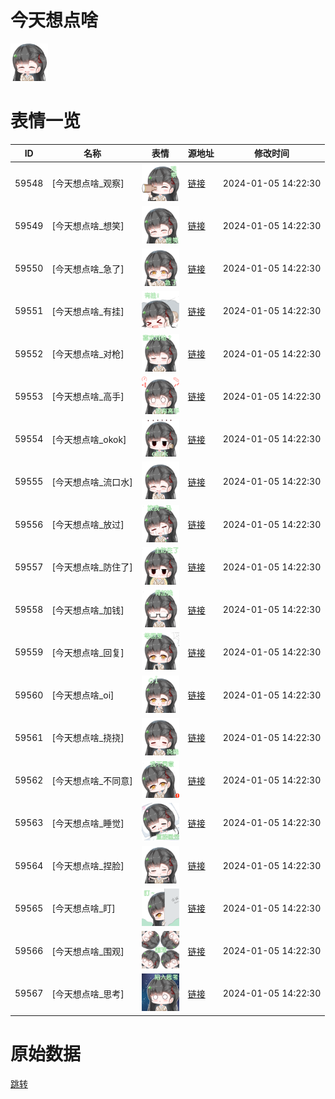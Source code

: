 # 今天想点啥

<img src="./cover.png" height="60" alt="cover" />

# 表情一览

|ID|名称|表情|源地址|修改时间|
|----|----|----|----|----|
|59548|[今天想点啥_观察]|<img src="./pic/059548_%5B今天想点啥_观察%5D.png" height="60" alt="观察"/>|[链接](https://i0.hdslb.com/bfs/garb/69f964e9033da4b321e18cc18e511da1d69a18be.png)|2024-01-05 14:22:30|
|59549|[今天想点啥_想笑]|<img src="./pic/059549_%5B今天想点啥_想笑%5D.png" height="60" alt="想笑"/>|[链接](https://i0.hdslb.com/bfs/garb/3f47c22d4586e68b8d7233308863f25e6a4dc06f.png)|2024-01-05 14:22:30|
|59550|[今天想点啥_急了]|<img src="./pic/059550_%5B今天想点啥_急了%5D.png" height="60" alt="急了"/>|[链接](https://i0.hdslb.com/bfs/garb/57243673706a21b82246a4a405ad0de4785e4529.png)|2024-01-05 14:22:30|
|59551|[今天想点啥_有挂]|<img src="./pic/059551_%5B今天想点啥_有挂%5D.png" height="60" alt="有挂"/>|[链接](https://i0.hdslb.com/bfs/garb/1d443a28bdfad7cfdc57024a539c64f3220999dd.png)|2024-01-05 14:22:30|
|59552|[今天想点啥_对枪]|<img src="./pic/059552_%5B今天想点啥_对枪%5D.png" height="60" alt="对枪"/>|[链接](https://i0.hdslb.com/bfs/garb/615b640b08610511da60ca68a95a28740ec2f701.png)|2024-01-05 14:22:30|
|59553|[今天想点啥_高手]|<img src="./pic/059553_%5B今天想点啥_高手%5D.png" height="60" alt="高手"/>|[链接](https://i0.hdslb.com/bfs/garb/57dd880adb395e4b50df6221004012b7f8d290f0.png)|2024-01-05 14:22:30|
|59554|[今天想点啥_okok]|<img src="./pic/059554_%5B今天想点啥_okok%5D.png" height="60" alt="okok"/>|[链接](https://i0.hdslb.com/bfs/garb/15a5bec4b66e8ce2ec804de8fb869852b7e2f244.png)|2024-01-05 14:22:30|
|59555|[今天想点啥_流口水]|<img src="./pic/059555_%5B今天想点啥_流口水%5D.png" height="60" alt="流口水"/>|[链接](https://i0.hdslb.com/bfs/garb/2b77345d5184fc3711814d7d10550b7a3e23311f.png)|2024-01-05 14:22:30|
|59556|[今天想点啥_放过]|<img src="./pic/059556_%5B今天想点啥_放过%5D.png" height="60" alt="放过"/>|[链接](https://i0.hdslb.com/bfs/garb/261c9dbf54e2da13bd2de8ae2ebf8e97b2775b9f.png)|2024-01-05 14:22:30|
|59557|[今天想点啥_防住了]|<img src="./pic/059557_%5B今天想点啥_防住了%5D.png" height="60" alt="防住了"/>|[链接](https://i0.hdslb.com/bfs/garb/1aec1f085b457c315f16cd7b2925a8e2fd86e3cf.png)|2024-01-05 14:22:30|
|59558|[今天想点啥_加钱]|<img src="./pic/059558_%5B今天想点啥_加钱%5D.png" height="60" alt="加钱"/>|[链接](https://i0.hdslb.com/bfs/garb/e46de16aefec62d1ba6ab8f39665afb0f5856c53.png)|2024-01-05 14:22:30|
|59559|[今天想点啥_回复]|<img src="./pic/059559_%5B今天想点啥_回复%5D.png" height="60" alt="回复"/>|[链接](https://i0.hdslb.com/bfs/garb/9626bb032b513ccfccf17f919eff0cd4a8387c87.png)|2024-01-05 14:22:30|
|59560|[今天想点啥_oi]|<img src="./pic/059560_%5B今天想点啥_oi%5D.png" height="60" alt="oi"/>|[链接](https://i0.hdslb.com/bfs/garb/f964aaa7750c1f0391ae5cfb734262e95d931bf6.png)|2024-01-05 14:22:30|
|59561|[今天想点啥_挠挠]|<img src="./pic/059561_%5B今天想点啥_挠挠%5D.png" height="60" alt="挠挠"/>|[链接](https://i0.hdslb.com/bfs/garb/5fae0bb4dc98ffd449974ae69551ff168317c97e.png)|2024-01-05 14:22:30|
|59562|[今天想点啥_不同意]|<img src="./pic/059562_%5B今天想点啥_不同意%5D.png" height="60" alt="不同意"/>|[链接](https://i0.hdslb.com/bfs/garb/d40c9d8f2cf316195cf508df58977b184b0b32d8.png)|2024-01-05 14:22:30|
|59563|[今天想点啥_睡觉]|<img src="./pic/059563_%5B今天想点啥_睡觉%5D.png" height="60" alt="睡觉"/>|[链接](https://i0.hdslb.com/bfs/garb/9726b301d76cbe1d28534244a4d46fd346314967.png)|2024-01-05 14:22:30|
|59564|[今天想点啥_捏脸]|<img src="./pic/059564_%5B今天想点啥_捏脸%5D.png" height="60" alt="捏脸"/>|[链接](https://i0.hdslb.com/bfs/garb/e792c3040e0c612cd859dd25b9bec1cc035b4a57.png)|2024-01-05 14:22:30|
|59565|[今天想点啥_盯]|<img src="./pic/059565_%5B今天想点啥_盯%5D.png" height="60" alt="盯"/>|[链接](https://i0.hdslb.com/bfs/garb/b14630e90b052ff518e2470e4d5733b35fa583ed.png)|2024-01-05 14:22:30|
|59566|[今天想点啥_围观]|<img src="./pic/059566_%5B今天想点啥_围观%5D.png" height="60" alt="围观"/>|[链接](https://i0.hdslb.com/bfs/garb/3233bd6dbbc8d53c35eb9b180fc66810efdb81bd.png)|2024-01-05 14:22:30|
|59567|[今天想点啥_思考]|<img src="./pic/059567_%5B今天想点啥_思考%5D.png" height="60" alt="思考"/>|[链接](https://i0.hdslb.com/bfs/garb/20fff0cbb6b8a038cd0c2720dfcae113f70220d1.png)|2024-01-05 14:22:30|

# 原始数据

[跳转](./raw.json)

